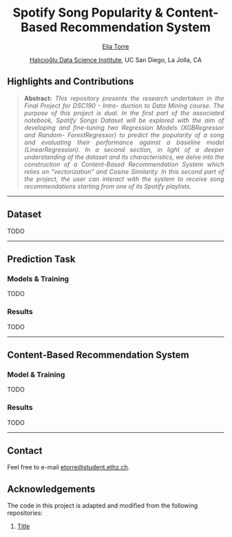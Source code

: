 <h1 align="center">
Spotify Song Popularity & Content-Based Recommendation System</h1>

<div align="center">
  <a href="https://www.linkedin.com/in/eliatorre/">Elia Torre</a>
  <p><a href="https://datascience.ucsd.edu/">Halıcıoğlu Data Science Institute</a>, UC San Diego, La Jolla, CA</p>
</div>


## Highlights and Contributions


>**<p align="justify"> Abstract:** *This repository presents the research undertaken in the Final Project for DSC190 - Intro- duction to Data Mining course. The purpose of this project is dual. In the first part of the associated notebook, Spotify Songs Dataset will be explored with the aim of developing and fine-tuning two Regression Models (XGBRegressor and Random- ForestRegressor) to predict the popularity of a song and evaluating their performance against a baseline model (LinearRegression). In a second section, in light of a deeper understanding of the dataset and its characteristics, we delve into the construction of a Content-Based Recommendation System which relies on "vectorization" and Cosine Similarity. In this second part of the project, the user can interact with the system to receive song recommendations starting from one of its Spotify playlists.*

<hr/>

## Dataset
TODO

<hr/>

## Prediction Task

### Models & Training
TODO

### Results
TODO

<hr/>

## Content-Based Recommendation System

### Model & Training
TODO

### Results
TODO

<hr/>

## Contact
Feel free to e-mail etorre@student.ethz.ch.
  
## Acknowledgements
The code in this project is adapted and modified from the following repositories:
1. [Title](https://)
